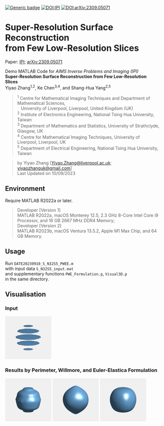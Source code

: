 [![Generic badge](https://img.shields.io/badge/MATLAB-R2022a_or_later-orange.svg)](https://www.mathworks.com/)
[![DOI:IPI](https://zenodo.org/badge/DOI/IPI.svg)](https://doi.org/10.3934/ipi.2023040)
[![DOI:arXiv:2309.05071](https://zenodo.org/badge/DOI/arXiv:2309.05071.svg)](https://arxiv.org/abs/2309.05071)

# Super-Resolution Surface Reconstruction <br> from Few Low-Resolution Slices

  Paper: [IPI](https://doi.org/10.3934/ipi.2023040); [arXiv:2309.05071](https://arxiv.org/abs/2309.05071)
  
  Demo MATLAB Code for *AIMS Inverse Problems and Imaging (IPI)* <br>
  **Super-Resolution Surface Reconstruction from Few Low-Resolution Slices** <br>
  Yiyao Zhang<sup>1,2</sup>, Ke Chen<sup>3,4</sup>, and Shang-Hua Yang<sup>2,5</sup> <be>
  > <sup>1</sup> Centre for Mathematical Imaging Techniques and Department of Mathematical Sciences, <br>
  >              $\hspace{5pt}$ University of Liverpool, Liverpool, United Kingdom (UK) <br>
  > <sup>2</sup> Institute of Electronics Engineering, National Tsing Hua University, Taiwan <br>
  > <sup>3</sup> Department of Mathematics and Statistics, University of Strathclyde, Glasgow, UK <br>
  > <sup>4</sup> Centre for Mathematical Imaging Techniques, University of Liverpool, Liverpool, UK <br>
  > <sup>5</sup> Department of Electrical Engineering, National Tsing Hua University, Taiwan

  > by Yiyao Zhang [Yiyao.Zhang@liverpool.ac.uk; yiyaozhanguk@gmail.com] <br>
  > Last Updated on 10/09/2023

## Environment
Require MATLAB R2022a or later. 
> Developer [Version 1] <br>
> MATLAB R2022a, macOS Monterey 12.5, 2.3 GHz 8-Core Intel Core i9 Processor, and 16 GB 2667 MHz DDR4 Memory; <br>
> Developer [Version 2] <br>
> MATLAB R2023b, macOS Ventura 13.5.2, Apple M1 Max Chip, and 64 GB Memory. <br>

## Usage
Run `DATE20230910_S_N32S5_PWEE.m` <br>
with input data `S_N32S5_input.mat` <br>
and supplementary functions `PWE_Formulation.p`, `Visual3D.p` <br>
in the same directory. 

## Visualisation
### Input
<img src="/Fig/S_N32S5_1_U0_in.gif" width="30%" height="30%"/>

### Results by Perimeter, Willmore, and Euler-Elastica Formulation
<img src="/Fig/S_N32S5_3_P.gif" width="30%" height="30%"/> <img src="/Fig/S_N32S5_4_W.gif" width="30%" height="30%"/> <img src="/Fig/S_N32S5_5_EE.gif" width="30%" height="30%"/>
